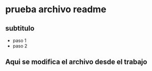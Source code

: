# prueba archivo readme
## subtitulo
* paso 1
* paso 2

## Aqui se modifica el archivo desde el trabajo
